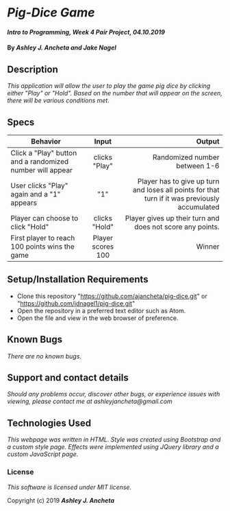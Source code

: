 # _Pig-Dice Game_

#### _Intro to Programming, Week 4 Pair Project, 04.10.2019_

#### By _Ashley J. Ancheta and Jake Nagel_

## Description
_This application will allow the user to play the game pig dice by clicking either "Play" or "Hold". Based on the number that will appear  on the screen, there will be various conditions met._

## Specs
| Behavior | Input | Output |
| ------------- |:-------------:| -----:|
| Click a "Play" button and a randomized number will appear | clicks "Play" | Randomized number between 1-6 |
| User clicks "Play" again and a "1" appears | "1" | Player has to give up turn and loses all points for that turn if it was previously accumulated |
| Player can choose to click "Hold" | clicks "Hold" | Player gives up their turn and does not score any points. |
| First player to reach 100 points wins the game | Player scores 100 | Winner |
## Setup/Installation Requirements

* Clone this repository "https://github.com/ajancheta/pig-dice.git" or "https://github.com/jdnagel1/pig-dice.git"
* Open the repository in a preferred text editor such as Atom.
* Open the file and view in the web browser of preference.

## Known Bugs

_There are no known bugs._


## Support and contact details

_Should any problems occur, discover other bugs, or experience issues with viewing, please contact me at ashleyjancheta@gmail.com_

## Technologies Used

_This webpage was written in HTML. Style was created using Bootstrap and a custom style page. Effects were implemented using JQuery library and a custom JavaScript page._

### License

*This software is licensed under MIT license.*

Copyright (c) 2019 **_Ashley J. Ancheta_**

